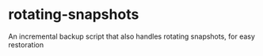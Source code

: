 rotating-snapshots
==================

An incremental backup script that also handles rotating snapshots, for easy restoration
